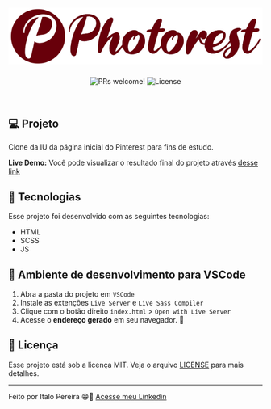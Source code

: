 <h1 align="center">
    <img alt="Photorest" title="Photorest" src="logo.png" />
</h1>

<p align="center">
 <img src="https://img.shields.io/static/v1?label=PRs&message=welcome&color=8257E5&labelColor=000000" alt="PRs welcome!" />

  <img alt="License" src="https://img.shields.io/static/v1?label=license&message=MIT&color=8257E5&labelColor=000000">
</p>

<br>


## 💻 Projeto

Clone da IU da página inicial do Pinterest para fins de estudo.

**Live Demo:** Você pode visualizar o resultado final do projeto através [desse link](https://italods.github.io/UiClone-Photorest/)

## 🚀 Tecnologias

Esse projeto foi desenvolvido com as seguintes tecnologias:

- HTML
- SCSS
- JS

## 🔖 Ambiente de desenvolvimento para VSCode

1. Abra a pasta do projeto em `VSCode`
2. Instale as extenções `Live Server` e `Live Sass Compiler`
3. Clique com o botão direito `index.html` > `Open with Live Server`
4. Acesse o **endereço gerado** em seu navegador. 🚀

## :memo: Licença

Esse projeto está sob a licença MIT. Veja o arquivo [LICENSE](LICENSE.md) para mais detalhes.

---

Feito por Italo Pereira :grin::rocket: [Acesse meu Linkedin](https://www.linkedin.com/in/italods/)
